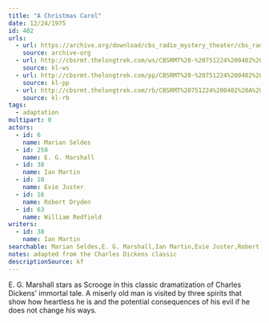 ```yaml
---
title: "A Christmas Carol"
date: 12/24/1975
id: 402
urls: 
  - url: https://archive.org/download/cbs_radio_mystery_theater/cbs_radio_mystery_theater-0401-0450.zip/cbs_radio_mystery_theater-0401-0450%2Fcbsrmt_0402_a_christmas_carol.mp3
    source: archive-org
  - url: http://cbsrmt.thelongtrek.com/ws/CBSRMT%20-%20751224%200402%20A%20Christmas%20Carol_ws.mp3
    source: kl-ws
  - url: http://cbsrmt.thelongtrek.com/pp/CBSRMT%20-%20751224%200402%20A%20Christmas%20Carol_pp.mp3
    source: kl-pp
  - url: http://cbsrmt.thelongtrek.com/rb/CBSRMT%20751224%200402%20A%20Christmas%20Carol_wbbm_rb%20repeat.mp3
    source: kl-rb
tags: 
  - adaptation
multipart: 0
actors:  
  - id: 6
    name: Marian Seldes  
  - id: 258
    name: E. G. Marshall  
  - id: 38
    name: Ian Martin  
  - id: 10
    name: Evie Juster  
  - id: 16
    name: Robert Dryden  
  - id: 63
    name: William Redfield
writers:  
  - id: 38
    name: Ian Martin
searchable: Marian Seldes,E. G. Marshall,Ian Martin,Evie Juster,Robert Dryden,William Redfield Ian Martin
notes: adapted from the Charles Dickens classic
descriptionSource: kf
---
```

E. G. Marshall stars as Scrooge in this classic dramatization of Charles Dickens' immortal tale. A miserly old man is visited by three spirits that show how heartless he is and the potential consequences of his evil if he does not change his ways.